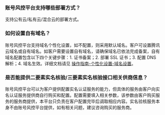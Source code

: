 ### 账号风控平台支持哪些部署方式？
支持公有云/私有云/混合云的部署方式。

### 如何设置自有域名？
账号风控平台支持域名个性化设置，如不配置，则采用默认域名。客户可设置腾讯云域名或自有域名。如客户需要设置自有域名，请确保域名已依法完成备案，自有域名配置包含以下四个关键步骤：1. 证书备案；2. 部署 SSL 证书；3. 配置 DNS 解析；4. 域名生效。详细文档请见  [操作指南-个性化设置-域名设置](https://cloud.tencent.com/document/product/1441/61161)。

### 是否能提供二要素实名核验/三要素实名核验接口相关供商信息？
账号风控平台可以为客户提供配置实名认证服务的能力，但具体的服务由客户向实名认证服务提供商自行购买和配置。配置需要填入相关参数，该参数由客户购买服务的服务商提供，本平台只负责在客户配置完毕后调取相应内容。实名验核服务本身不由账号风控平台提供，如有相关问题，建议咨询购买的服务商。


